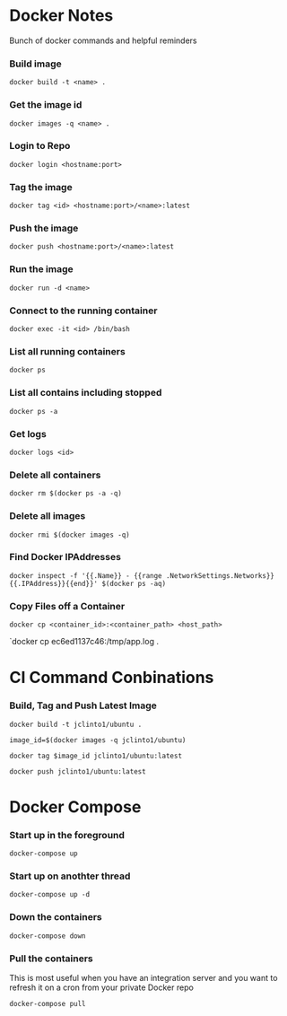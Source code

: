 # Docker Notes #

Bunch of docker commands and helpful reminders

### Build image ###

`docker build -t <name> .`

### Get the image id ###

`docker images -q <name> .`

### Login to Repo ###

`docker login <hostname:port>`

### Tag the image ###

`docker tag <id> <hostname:port>/<name>:latest`

### Push the image ###

`docker push <hostname:port>/<name>:latest`

### Run the image ###

`docker run -d <name>`

### Connect to the running container ###

`docker exec -it <id> /bin/bash`

### List all running containers ###

`docker ps`

### List all contains including stopped ###

`docker ps -a`

### Get logs  ###

`docker logs <id>`

### Delete all containers  ###

`docker rm $(docker ps -a -q)`

### Delete all images ###

`docker rmi $(docker images -q)`

### Find Docker IPAddresses ###

`docker inspect -f '{{.Name}} - {{range .NetworkSettings.Networks}}{{.IPAddress}}{{end}}' $(docker ps -aq)`

### Copy Files off a Container ###

`docker cp <container_id>:<container_path> <host_path>`

`docker cp ec6ed1137c46:/tmp/app.log .

# CI Command Conbinations 

### Build, Tag and Push Latest Image

`docker build -t jclinto1/ubuntu .`

`image_id=$(docker images -q jclinto1/ubuntu)`

`docker tag $image_id jclinto1/ubuntu:latest`

`docker push jclinto1/ubuntu:latest`

# Docker Compose #

### Start up in the foreground ###

`docker-compose up`

### Start up on anothter thread ###

`docker-compose up -d`

### Down the containers ###

`docker-compose down`

### Pull the containers ###

This is most useful when you have an integration server and you want to refresh it on a cron from your private Docker repo

`docker-compose pull`